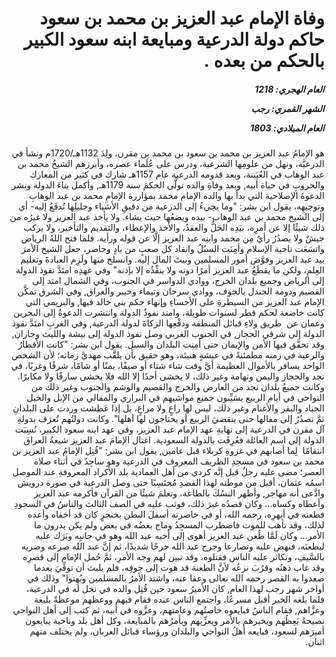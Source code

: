 <h1 dir="rtl">وفاة الإمام عبد العزيز بن محمد بن سعود حاكم دولة الدرعية ومبايعة ابنه سعود الكبير بالحكم من بعده .</h1>

<h5 dir="rtl">العام الهجري:  1218

الشهر القمري: رجب

العام الميلادي: 1803</h5>

<p dir="rtl">هو الإمامُ عبد العزيز بن محمد بن سعود بن محمد بن مقرن، ولِدَ 1132هـ/1720م ونشأ في الدرعيَّة، ونهل من علومِها الشرعية، ودرس على عُلَماء عصره، وأبرزهم الشيخُ محمد بن عبد الوهاب في العُيَينة، وبعد قدومه الدرعية عام 1157هـ شارك في كثير من المعارك والحروبِ في حياة أبيه, وبعد وفاةِ والده تولَّى الحكمَ سنة 1179هـ, وأكمل بناءَ الدولة ونشر الدعوةَ الإصلاحية التي بدأ بها والده الإمام محمد بمؤازرة الإمامِ محمد بن عبد الوهابِ وتوجيهِه، يقول ابن بشر: "وما يجيءُ إلى الدرعية من دقيقِ الأشياء وجليلِها تُدفَعُ إليه- أي إلى الشيخ محمد بن عبد الوهاب- بيده ويضعُها حيث يشاء. ولا يأخذ عبد العزيز ولا غيرُه من ذلك شيئًا إلا عن أمرِه، بيَدِه الحَلُّ والعقدُ، والأخذ والإعطاء، والتقديم والتأخير، ولا يركب جيشٌ ولا يصدُرُ رأيٌ مِن محمد وابنِه عبد العزيز إلَّا عن قوله ورأيه. فلما فتح اللهُ الرياض واتسَعَت ناحية الإسلام وأمِنَت السبُلُ وانقاد كل صعبٍ من بادٍ وحاضر، جعل الشيخ الأمرَ بيد عبد العزيز وفوَّض أمور المسلمين وبيتَ المال إليه. وانسلخ منها ولَزِم العبادةَ وتعليم العِلمِ، ولكن ما يقطَعُ عبد العزيز أمرًا دونه ولا ينفِّذُه إلا بإذنه" وفي عهدِه امتَدَّ نفوذ الدولة إلى الرياض وجميع بلدان الخرج، ووادي الدواسر في الجنوب، وفي الشمال امتد إلى القصيم ودومة الجندل بالجوف، ووادي سرحان وتيماء وخيبر والعراق, وفي الشرق تمكَّن الإمام عبد العزيز من السيطرةِ على الأحساءِ وإنهاء حكم بني خالد فيها, والبريمي التي كانت خاضعة لحكم قطر لسنوات طويلة، وامتد نفوذُ الدولة وانتشرت الدعوةُ إلى البحرين وعمان عن  طريق ولاءِ قبائل المنطقة ودفْعِها الزكاةَ لدولة الدرعية, وفي الغربِ امتَدَّ نفوذ الدولة إلى شرقي الحجاز, في الجنوب الغربي وصل نفوذ الدولة إلى بيشة والليث وجازان, وقد تحقَّق فيها الأمن والإيمان حتى أَمِنت البلدان والسبل. يقول ابن بشر: "كانت الأقطارُ والرعية في زمنه مطمئنةً في عيشةٍ هنيئة، وهو حقيق بأن يلقَّب مهديَّ زمانه؛ لأن الشخص الواحد يسافر بالأموال العظيمة أيَّ وقت شاء شتاء أو صيفًا، يمنًا أو شامًا، شرقًا وغربًا، في نجد والحجاز واليمن وتهامة وغير ذلك، لا يخشى أحدًا إلا الله فلا يخشى سارقًا ولا مكابرًا. وكانت جميعُ بلدان نجد من العارض والخرج والقصيم والوشم والجنوب وغير ذلك من النواحي في أيام الربيع يسَيِّبون جميع مواشيهم في البراري والمفالي من الإبل والخيل الجياد والبقر والأغنام وغير ذلك، ليس لها راعٍ ولا مراعٍ، بل إذا عَطِشت وردت على البلدانِ ثمَّ تصدُرُ إلى مفالها حتى ينقضيَ الربيع أو يحتاجون لها أهلها". وكانت دولتُهم تُعرَف بدولةِ آل مقرن في الدرعية إلى نهايةِ عهد الإمام عبد العزيز، وفي عهد ابنه سعود الكبير، نُسِبَت الدولة إلى اسم العائلة فعُرِفَت بالدولة السعودية. اغتال الإمامَ عبد العزيز شيعةُ العراق انتقامًا  لِما أصابهم في غزوةِ كربلاء قبل عامين, يقول ابن بشر: "قُتِل الإمامُ عبد العزيز بن محمد بن سعود في مسجدِ الطريف المعروف في الدرعية وهو ساجِدٌ في أثناء صلاة العصر؛ مضى عليه رجلٌ قيل إنَّه كردي من أهل العمادية بلد الأكراد المعروفةِ عند الموصل اسمُه عثمان، أقبل من موطنه لهذا القصدِ مُحتَسِبًا حتى وصل الدرعية في صورة درويش وادَّعى أنه مهاجر, وأظهر النسُكَ بالطاعة، وتعلمَ شيئًا من القرآن فأكرمه عبد العزيز وأعطاه وكساه... وكان قصدُه غيرَ ذلك، فوثب عليه في الصف الثالث والناسُ في السجودِ فطعنه في أبهرِه، رحمه الله، أو في خاصرته أسفلَ البطن بخنجرٍ كان قد أخفاه وأعده لذلك، وقد تأهب للموت فاضطرب المسجِدُ وماج بعضُه في بعض ولم يكن يدرون ما الأمر... وكان لَمَّا طُعن عبد العزيز أهوى إلى أخيه عبد الله وهو في جانبِه وبَرَك عليه ليطعنَه، فنهض عليه وتصارعا وجرح عبد الله جرحًا شديدًا، ثم إنَّ عبد الله صرعه وضربه بالسَّيفِ، وتكاثر عليه الناس فقتلوه، وقد تبين لهم وجه الأمرِ، ثمَّ حُمل الإمام إلى قصرِه وقد غاب ذهنُه وقرُبَ نزعُه لأنَّ الطعنة قد هوت إلى جوفِه، فلم يلبث أن توفِّيَ بعدما صعدوا به القصر رحمه الله تعالى وعفا عنه، واشتد الأمرُ بالمسلمين وبُهِتوا" وذلك في أواخر شهر رجب لهذا العام, كان الأميرُ سعود حين قُتِل والده في نخل له في الدرعية، فلما بلغه الخبر أقبل مسرعًا، واجتمع الناس عنده فقام فيهم ووعظهم موعظةً بليغة وعزَّاهم, فقام الناسُ فبايعوه خاصتُهم وعامتهم، وعزَّوه في أبيه، ثم كتب إلى أهل النواحي نصيحةً يَعِظُهم ويخبرهم بالأمر ويعزِّيهم ويأمرُهم بالمبايعة، وكل أهل بلد وناحية يبايعون أميرَهم لسعود، فبايعه أهلُ النواحي والبلدان ورؤساء قبائل العربان، ولم يختلف منهم اثنان.</p></br>
